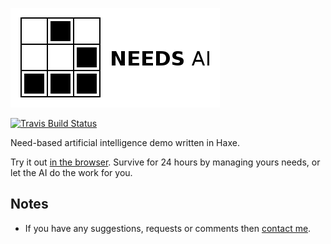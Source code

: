 [![Project logo](https://github.com/Tw1ddle/needs-ai/blob/master/screenshots/logo.png?raw=true "Need-based AI project logo")](https://github.com/Tw1ddle/needs-ai/)

[![Travis Build Status](https://img.shields.io/travis/Tw1ddle/needs-ai.svg?style=flat-square)](https://travis-ci.org/Tw1ddle/needs-ai)

Need-based artificial intelligence demo written in Haxe.

Try it out [in the browser](http://www.samcodes.co.uk/project/needs-ai/). Survive for 24 hours by managing yours needs, or let the AI do the work for you.

## Notes
* If you have any suggestions, requests or comments then [contact me](http://samcodes.co.uk/contact/).